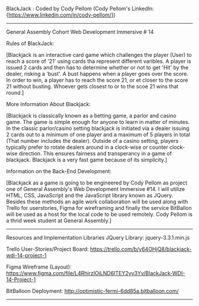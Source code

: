 BlackJack : Coded by Cody Pellom (Cody Pellom's LinkedIn: {https://www.linkedin.com/in/cody-pellom/})
************************************************************************************************************
 

General Assembly Cohort Web Development Immersive # 14 

Rules of BlackJack:

[Blackjack is an interactive card game which challenges the player (User) to reach a score of '21' using cards tha represent different varibles. A player is issued 2 cards and then has to determine whether or not to get 'Hit' by the dealer, risking a 'bust'. A bust happens when a player goes over the score. In order to win, a player has to reach the score 21, or et closer to the score 21 without busting. Whoever gets closest to or to the scoe 21 wins that round.]

More Information About Blackjack:

[Blackjack is classically known as a betting game, a parlor and casino game. The game is simple enough for anyone to learn in matter of minutes. In the classic parlor/casino setting blackjack is initiated via a dealer issuing 2 cards out to a minimum of one player and a maximum of 5 players in total (That number includes the dealer). Outside of a casino setting, players typically prefer to rotate dealers around in a clock-wise or counter clock-wise direction. This ensures fairness and transperancy in a game of blackjack. Blackjack is a very fast game because of its simplicity.]

Information on the Back-End Development:

[Blackjack as a game is going to be engineered by Cody Pellom as project one of General Assembly's Web Development Immersive #14. I will utilize HTML, CSS, JavaScript and the JavaScript library known as JQuery. Besides these methods an agile work collaboration will be used along with Trello for userstories, Figma for wireframing and finally the service BitBallon will be used as a host for the local code to be used remotely. Cody Pellom is a thrid week student at General Assembly.] 


************************************************************************************************************


Resources and Implementation Libraries
JQuery Library: jquery-3.3.1.min.js 

Trello User-Stories/Project Board: https://trello.com/b/y64OHjQ8/blackjack-wdi-14-project-1

Figma Wireframe (Layout): https://www.figma.com/file/L4RhjrzIOiLND6ITEY2yy3Yv/BlackJack-WDI-14-Project-1

BitBalloon Deployment: http://optimistic-fermi-6dd85a.bitballoon.com/


************************************************************************************************************


